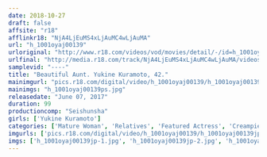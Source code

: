 ```yaml
---
date: 2018-10-27
draft: false
affsite: "r18"
afflinkr18: "NjA4LjEuMS4xLjAuMC4wLjAuMA"
url: "h_1001oyaj00139"
urloriginal: "http://www.r18.com/videos/vod/movies/detail/-/id=h_1001oyaj00139"
urlfinal: "http://media.r18.com/track/NjA4LjEuMS4xLjAuMC4wLjAuMA/videos/vod/movies/detail/-/id=h_1001oyaj00139"
samplevid: "----"
title: "Beautiful Aunt. Yukine Kuramoto, 42."
mainimgurl: "pics.r18.com/digital/video/h_1001oyaj00139/h_1001oyaj00139ps.jpg"
mainimgs: "h_1001oyaj00139ps.jpg"
releasedate: "June 07, 2017"
duration: 99
productioncomp: "Seishunsha"
girls: ['Yukine Kuramoto']
categories: ['Mature Woman', 'Relatives', 'Featured Actress', 'Creampie']
imgurls: ['pics.r18.com/digital/video/h_1001oyaj00139/h_1001oyaj00139jp-1.jpg', 'pics.r18.com/digital/video/h_1001oyaj00139/h_1001oyaj00139jp-2.jpg', 'pics.r18.com/digital/video/h_1001oyaj00139/h_1001oyaj00139jp-3.jpg', 'pics.r18.com/digital/video/h_1001oyaj00139/h_1001oyaj00139jp-4.jpg', 'pics.r18.com/digital/video/h_1001oyaj00139/h_1001oyaj00139jp-5.jpg', 'pics.r18.com/digital/video/h_1001oyaj00139/h_1001oyaj00139jp-6.jpg', 'pics.r18.com/digital/video/h_1001oyaj00139/h_1001oyaj00139jp-7.jpg', 'pics.r18.com/digital/video/h_1001oyaj00139/h_1001oyaj00139jp-8.jpg', 'pics.r18.com/digital/video/h_1001oyaj00139/h_1001oyaj00139jp-9.jpg', 'pics.r18.com/digital/video/h_1001oyaj00139/h_1001oyaj00139jp-10.jpg', 'pics.r18.com/digital/video/h_1001oyaj00139/h_1001oyaj00139jp-11.jpg', 'pics.r18.com/digital/video/h_1001oyaj00139/h_1001oyaj00139jp-12.jpg', 'pics.r18.com/digital/video/h_1001oyaj00139/h_1001oyaj00139jp-13.jpg', 'pics.r18.com/digital/video/h_1001oyaj00139/h_1001oyaj00139jp-14.jpg', 'pics.r18.com/digital/video/h_1001oyaj00139/h_1001oyaj00139jp-15.jpg', 'pics.r18.com/digital/video/h_1001oyaj00139/h_1001oyaj00139jp-16.jpg', 'pics.r18.com/digital/video/h_1001oyaj00139/h_1001oyaj00139jp-17.jpg', 'pics.r18.com/digital/video/h_1001oyaj00139/h_1001oyaj00139jp-18.jpg', 'pics.r18.com/digital/video/h_1001oyaj00139/h_1001oyaj00139jp-19.jpg', 'pics.r18.com/digital/video/h_1001oyaj00139/h_1001oyaj00139jp-20.jpg']
imgs: ['h_1001oyaj00139jp-1.jpg', 'h_1001oyaj00139jp-2.jpg', 'h_1001oyaj00139jp-3.jpg', 'h_1001oyaj00139jp-4.jpg', 'h_1001oyaj00139jp-5.jpg', 'h_1001oyaj00139jp-6.jpg', 'h_1001oyaj00139jp-7.jpg', 'h_1001oyaj00139jp-8.jpg', 'h_1001oyaj00139jp-9.jpg', 'h_1001oyaj00139jp-10.jpg', 'h_1001oyaj00139jp-11.jpg', 'h_1001oyaj00139jp-12.jpg', 'h_1001oyaj00139jp-13.jpg', 'h_1001oyaj00139jp-14.jpg', 'h_1001oyaj00139jp-15.jpg', 'h_1001oyaj00139jp-16.jpg', 'h_1001oyaj00139jp-17.jpg', 'h_1001oyaj00139jp-18.jpg', 'h_1001oyaj00139jp-19.jpg', 'h_1001oyaj00139jp-20.jpg']
---
```


